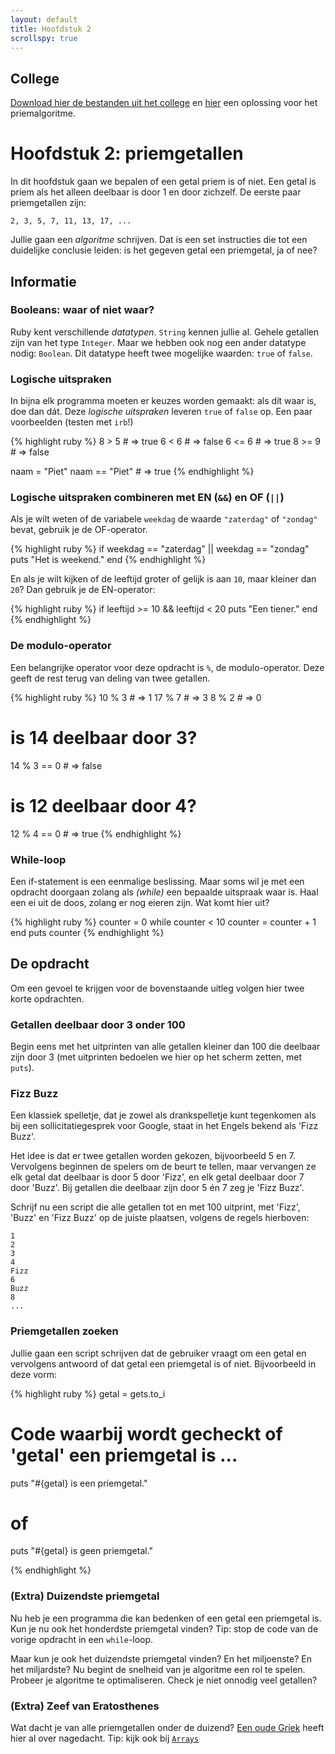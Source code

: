 ```yaml
---
layout: default
title: Hoofdstuk 2
scrollspy: true
---
```


## College
[Download hier de bestanden uit het college](/public/downloads/College2.zip) en
[hier](/public/downloads/priemgetallen.rb) een oplossing voor het priemalgoritme.

# Hoofdstuk 2: priemgetallen
In dit hoofdstuk gaan we bepalen of een getal priem is of niet. Een getal is priem als het alleen deelbaar is door 1 en door zichzelf. De eerste paar priemgetallen zijn:

    2, 3, 5, 7, 11, 13, 17, ...

Jullie gaan een _algoritme_ schrijven. Dat is een set instructies die tot een duidelijke conclusie leiden: is het gegeven getal een priemgetal, ja of nee?

## Informatie

### Booleans: waar of niet waar?
Ruby kent verschillende _datatypen_. `String` kennen jullie al. Gehele getallen zijn van het type `Integer`. Maar we hebben ook nog een ander datatype nodig: `Boolean`. Dit datatype heeft twee mogelijke waarden: `true` of `false`.

### Logische uitspraken
In bijna elk programma moeten er keuzes worden gemaakt: als dít waar is, doe dan dát. Deze _logische uitspraken_ leveren `true` of `false` op. Een paar voorbeelden (testen met `irb`!)

{% highlight ruby %}
8 > 5   # => true
6 < 6   # => false
6 <= 6  # => true
8 >= 9  # => false

naam = "Piet"
naam == "Piet"  # => true
{% endhighlight %}

### Logische uitspraken combineren met EN (`&&`) en OF (`||`)
Als je wilt weten of de variabele `weekdag` de waarde `"zaterdag"` of `"zondag"` bevat, gebruik je de OF-operator.

{% highlight ruby %}
if weekdag == "zaterdag" || weekdag == "zondag"
  puts "Het is weekend."
end
{% endhighlight %}

En als je wilt kijken of de leeftijd groter of gelijk is aan `10`, maar kleiner dan `20`? Dan gebruik je de EN-operator:

{% highlight ruby %}
if leeftijd >= 10 && leeftijd < 20
    puts "Een tiener."
end
{% endhighlight %}

### De modulo-operator
Een belangrijke operator voor deze opdracht is `%`, de modulo-operator. Deze geeft de rest terug van deling van twee getallen.

{% highlight ruby %}
10 % 3  # => 1
17 % 7  # => 3
8 % 2   # => 0

# is 14 deelbaar door 3?
14 % 3 == 0 # => false
# is 12 deelbaar door 4?
12 % 4 == 0 # => true
{% endhighlight %}

### While-loop
Een if-statement is een eenmalige beslissing. Maar soms wil je met een opdracht doorgaan zolang als _(while)_ een bepaalde uitspraak waar is. Haal een ei uit de doos, zolang er nog eieren zijn. Wat komt hier uit?

{% highlight ruby %}
counter = 0
while counter < 10
    counter = counter + 1
end
puts counter
{% endhighlight %}

## De opdracht

Om een gevoel te krijgen voor de bovenstaande uitleg volgen hier twee korte opdrachten.

### Getallen deelbaar door 3 onder 100

Begin eens met het uitprinten van alle getallen kleiner dan 100 die deelbaar zijn door 3 (met uitprinten bedoelen we hier op het scherm zetten, met `puts`).

### Fizz Buzz

Een klassiek spelletje, dat je zowel als drankspelletje kunt tegenkomen als bij een sollicitatiegesprek voor Google, staat in het Engels bekend als 'Fizz Buzz'.

Het idee is dat er twee getallen worden gekozen, bijvoorbeeld 5 en 7. Vervolgens beginnen de spelers om de beurt te tellen, maar vervangen ze elk getal dat deelbaar is door 5 door 'Fizz', en elk getal deelbaar door 7 door 'Buzz'. Bij getallen die deelbaar zijn door 5 én 7 zeg je 'Fizz Buzz'.

Schrijf nu een script die alle getallen tot en met 100 uitprint, met 'Fizz', 'Buzz' en 'Fizz Buzz' op de juiste plaatsen, volgens de regels hierboven:

    1
    2
    3
    4
    Fizz
    6
    Buzz
    8
    ...

### Priemgetallen zoeken

Jullie gaan een script schrijven dat de gebruiker vraagt om een getal en vervolgens antwoord of dat getal een priemgetal is of niet. Bijvoorbeeld in deze vorm:

{% highlight ruby %}
getal = gets.to_i

# Code waarbij wordt gecheckt of 'getal' een priemgetal is ...

puts "#{getal} is een priemgetal."
# of
puts "#{getal} is geen priemgetal."

{% endhighlight %}

### (Extra) Duizendste priemgetal
Nu heb je een programma die kan bedenken of een getal een priemgetal is. Kun je nu ook het honderdste priemgetal vinden? Tip: stop de code van de vorige opdracht in een `while`-loop.

Maar kun je ook het duizendste priemgetal vinden? En het miljoenste? En het miljardste? Nu begint de snelheid van je algoritme een rol te spelen. Probeer je algoritme te optimaliseren. Check je niet onnodig veel getallen?

### (Extra) Zeef van Eratosthenes
Wat dacht je van alle priemgetallen onder de duizend? [Een oude Griek](http://nl.wikipedia.org/wiki/Zeef_van_Eratosthenes) heeft hier al over nagedacht. Tip: kijk ook bij [`Arrays`](/ruby/hoofdstuk3/#arrays)
